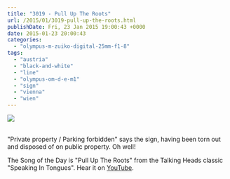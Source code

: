 ```yaml
---
title: "3019 - Pull Up The Roots"
url: /2015/01/3019-pull-up-the-roots.html
publishDate: Fri, 23 Jan 2015 19:00:43 +0000
date: 2015-01-23 20:00:43
categories: 
  - "olympus-m-zuiko-digital-25mm-f1-8"
tags: 
  - "austria"
  - "black-and-white"
  - "line"
  - "olympus-om-d-e-m1"
  - "sign"
  - "vienna"
  - "wien"
---
```

<div class="container">
<div class="center"><a target="_blank" href="https://d25zfm9zpd7gm5.cloudfront.net/1200x1200/2015/20150112_011000_lr.jpg"><img src="https://d25zfm9zpd7gm5.cloudfront.net/0600x0600/2015/20150112_011000_lr.jpg" /></a></div>
</div>
<br />

"Private property / Parking forbidden" says the sign, having been torn out and disposed of on public property. Oh well!

The Song of the Day is "Pull Up The Roots" from the Talking Heads classic "Speaking In Tongues". Hear it on <a href="https://www.youtube.com/watch?v=N0p0J9tudco" target="_blank">YouTube</a>.
